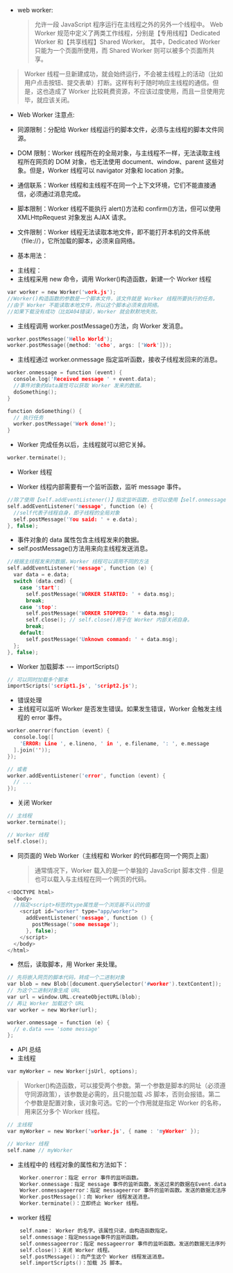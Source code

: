 - web worker:
  > 允许一段 JavaScript 程序运行在主线程之外的另外一个线程中。
  > Web Worker 规范中定义了两类工作线程，分别是【专用线程】Dedicated Worker
  > 和【共享线程】Shared Worker。
  > 其中，Dedicated Worker 只能为一个页面所使用，而 Shared Worker 则可以被多个页面所共享。

> Worker 线程一旦新建成功，就会始终运行，不会被主线程上的活动（比如用户点击按钮、提交表单）打断。这样有利于随时响应主线程的通信。但是，这也造成了 Worker 比较耗费资源，不应该过度使用，而且一旦使用完毕，就应该关闭。

- Web Worker 注意点:

* 同源限制：分配给 Worker 线程运行的脚本文件，必须与主线程的脚本文件同源。
* DOM 限制：Worker 线程所在的全局对象，与主线程不一样，无法读取主线程所在网页的 DOM 对象，也无法使用 document、window、parent 这些对象。但是，Worker 线程可以 navigator 对象和 location 对象。
* 通信联系：Worker 线程和主线程不在同一个上下文环境，它们不能直接通信，必须通过消息完成。
* 脚本限制：Worker 线程不能执行 alert()方法和 confirm()方法，但可以使用 XMLHttpRequest 对象发出 AJAX 请求。
* 文件限制：Worker 线程无法读取本地文件，即不能打开本机的文件系统（file://），它所加载的脚本，必须来自网络。

* 基本用法：

- 主线程：
- 主线程采用 new 命令，调用 Worker()构造函数，新建一个 Worker 线程

```c
var worker = new Worker('work.js');
//Worker()构造函数的参数是一个脚本文件，该文件就是 Worker 线程所要执行的任务。
//由于 Worker 不能读取本地文件，所以这个脚本必须来自网络。
//如果下载没有成功（比如404错误），Worker 就会默默地失败。
```

- 主线程调用 worker.postMessage()方法，向 Worker 发消息。

```c
worker.postMessage('Hello World');
worker.postMessage({method: 'echo', args: ['Work']});
```

- 主线程通过 worker.onmessage 指定监听函数，接收子线程发回来的消息。

```c
worker.onmessage = function (event) {
  console.log('Received message ' + event.data);
  //事件对象的data属性可以获取 Worker 发来的数据。
  doSomething();
}

function doSomething() {
  // 执行任务
  worker.postMessage('Work done!');
}
```

- Worker 完成任务以后，主线程就可以把它关掉。

```c
worker.terminate();
```

- Worker 线程

- Worker 线程内部需要有一个监听函数，监听 message 事件。

```c
//除了使用【self.addEventListener()】指定监听函数，也可以使用【self.onmessage】指定
self.addEventListener('message', function (e) {
  //self代表子线程自身，即子线程的全局对象
  self.postMessage('You said: ' + e.data);
}, false);
```

- 事件对象的 data 属性包含主线程发来的数据。
- self.postMessage()方法用来向主线程发送消息。

```c
//根据主线程发来的数据，Worker 线程可以调用不同的方法
self.addEventListener('message', function (e) {
  var data = e.data;
  switch (data.cmd) {
    case 'start':
      self.postMessage('WORKER STARTED: ' + data.msg);
      break;
    case 'stop':
      self.postMessage('WORKER STOPPED: ' + data.msg);
      self.close(); // self.close()用于在 Worker 内部关闭自身。
      break;
    default:
      self.postMessage('Unknown command: ' + data.msg);
  };
}, false);
```

- Worker 加载脚本 --- importScripts()

```c
// 可以同时加载多个脚本
importScripts('script1.js', 'script2.js');
```

- 错误处理
- 主线程可以监听 Worker 是否发生错误。如果发生错误，Worker 会触发主线程的 error 事件。

```c
worker.onerror(function (event) {
  console.log([
    'ERROR: Line ', e.lineno, ' in ', e.filename, ': ', e.message
  ].join(''));
});

// 或者
worker.addEventListener('error', function (event) {
  // ...
});
```

- 关闭 Worker

```c
// 主线程
worker.terminate();

// Worker 线程
self.close();
```

- 同页面的 Web Worker（主线程和 Worker 的代码都在同一个网页上面）
  > 通常情况下，Worker 载入的是一个单独的 JavaScript 脚本文件 . 但是也可以载入与主线程在同一个网页的代码。

```c
<!DOCTYPE html>
  <body>
  //指定<script>标签的type属性是一个浏览器不认识的值
    <script id="worker" type="app/worker">
      addEventListener('message', function () {
        postMessage('some message');
      }, false);
    </script>
  </body>
</html>
```

- 然后，读取脚本，用 Worker 来处理。

```c
// 先将嵌入网页的脚本代码，转成一个二进制对象
var blob = new Blob([document.querySelector('#worker').textContent]);
// 为这个二进制对象生成 URL
var url = window.URL.createObjectURL(blob);
// 再让 Worker 加载这个 URL
var worker = new Worker(url);

worker.onmessage = function (e) {
  // e.data === 'some message'
};
```

- API 总结
- 主线程

```c
var myWorker = new Worker(jsUrl, options);
```

> Worker()构造函数，可以接受两个参数。第一个参数是脚本的网址（必须遵守同源政策），该参数是必需的，且只能加载 JS 脚本，否则会报错。第二个参数是配置对象，该对象可选。它的一个作用就是指定 Worker 的名称，用来区分多个 Worker 线程。

```c
// 主线程
var myWorker = new Worker('worker.js', { name : 'myWorker' });

// Worker 线程
self.name // myWorker
```

- 主线程中的 线程对象的属性和方法如下：

```c
    Worker.onerror：指定 error 事件的监听函数。
    Worker.onmessage：指定 message 事件的监听函数，发送过来的数据在Event.data属性中。
    Worker.onmessageerror：指定 messageerror 事件的监听函数。发送的数据无法序列化成字符串时，会触发这个事件。
    Worker.postMessage()：向 Worker 线程发送消息。
    Worker.terminate()：立即终止 Worker 线程。
```

- worker 线程

```c
    self.name： Worker 的名字。该属性只读，由构造函数指定。
    self.onmessage：指定message事件的监听函数。
    self.onmessageerror：指定 messageerror 事件的监听函数。发送的数据无法序列化成字符串时，会触发这个事件。
    self.close()：关闭 Worker 线程。
    self.postMessage()：向产生这个 Worker 线程发送消息。
    self.importScripts()：加载 JS 脚本。
```
